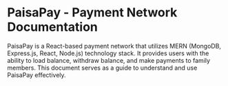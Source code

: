 # PaisaPay - Payment Network Documentation

PaisaPay is a React-based payment network that utilizes MERN (MongoDB, Express.js, React, Node.js) technology stack. It provides users with the ability to load balance, withdraw balance, and make payments to family members. This document serves as a guide to understand and use PaisaPay effectively.
